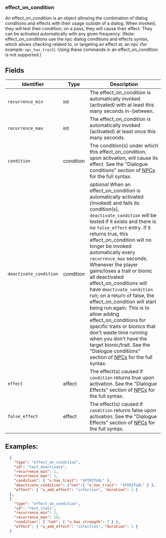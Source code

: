 ### effect_on_condition
An effect_on_condition is an object allowing the combination of dialog conditions and effects with their usage outside of a dialog.  When invoked, they will test their condition; on a pass, they will cause their effect. They can be activated automatically with any given frequency.  (Note: effect_on_conditions use the npc dialog conditions and effects syntax, which allows checking related to, or targeting an effect at, an npc (for example: `npc_has_trait`).  Using these commands in an effect_on_condition is not supported.)

## Fields

|Identifier|Type|Description|
|-|-|-|
| `recurrence_min`| int | The effect_on_condition is automatically invoked (activated) with at least this many seconds in-between.
| `recurrence_max`| int | The effect_on_condition is automatically invoked (activated) at least once this many seconds.
| `condition`| condition | The condition(s) under which this effect_on_condition, upon activation, will cause its effect.  See the "Dialogue conditions" section of [NPCs](NPCs.md) for the full syntax.
| `deactivate_condition`| condition | *optional* When an effect_on_condition is automatically activated (invoked) and fails its condition(s), `deactivate_condition` will be tested if it exists and there is no `false_effect` entry.  If it returns true, this effect_on_condition will no longer be invoked automatically every `recurrence_max` seconds.  Whenever the player gains/loses a trait or bionic all deactivated effect_on_conditions will have `deactivate_condition` run; on a return of false, the effect_on_condition will start being run again.  This is to allow adding effect_on_conditions for specific traits or bionics that don't waste time running when you don't have the target bionic/trait.  See the "Dialogue conditions" section of [NPCs](NPCs.md) for the full syntax.
| `effect`| effect | The effect(s) caused if `condition` returns true upon activation.  See the "Dialogue Effects" section of [NPCs](NPCs.md) for the full syntax.
| `false_effect`| effect | The effect(s) caused if `condition` returns false upon activation.  See the "Dialogue Effects" section of [NPCs](NPCs.md) for the full syntax.

## Examples:
```JSON
  {
    "type": "effect_on_condition",
    "id": "test_deactivate",    
    "recurrence_min": 1,
    "recurrence_max": 1,
    "condition": { "u_has_trait": "SPIRITUAL" },
    "deactivate_condition": {"not":{ "u_has_trait": "SPIRITUAL" } },
    "effect": { "u_add_effect": "infection", "duration": 1 }
  },
  {
    "type": "effect_on_condition",
    "id": "test_stats",
    "recurrence_min": 1,
    "recurrence_max": 10,
    "condition": { "not": { "u_has_strength": 7 } },
    "effect": { "u_add_effect": "infection", "duration": 1 }
  }
